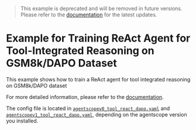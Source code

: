 > This example is deprecated and will be removed in future versions.
> Please refer to the [documentation](../../docs/sphinx_doc/source/tutorial/example_react.md) for the latest updates.

# Example for Training ReAct Agent for Tool-Integrated Reasoning on GSM8k/DAPO Dataset

This example shows how to train a ReAct agent for tool integrated reasoning on GSM8k/DAPO dataset

For more detailed information, please refer to the [documentation](../../docs/sphinx_doc/source/tutorial/example_react.md).

The config file is located in [`agentscopev0_tool_react_dapo.yaml`](agentscopev0_tool_react_dapo.yaml) and [`agentscopev1_tool_react_dapo.yaml`](agentscopev1_tool_react_dapo.yaml), depending on the agentscope version you installed.
